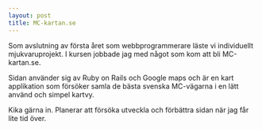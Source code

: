 ```yaml
---
layout: post
title: MC-kartan.se
---
```


Som avslutning av första året som webbprogrammerare läste vi
individuellt mjukvaruprojekt. I kursen jobbade jag med något som kom att
bli MC-kartan.se. 

Sidan använder sig av Ruby on Rails och Google maps och är en kart
applikation som försöker samla de bästa svenska MC-vägarna i en lätt
använd och simpel kartvy.

Kika gärna in. Planerar att försöka utveckla och förbättra sidan när jag
får lite tid över.
